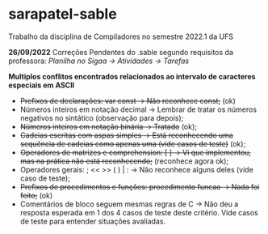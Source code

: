 # sarapatel-sable
Trabalho da disciplina de Compiladores no semestre 2022.1 da UFS


**26/09/2022** 
Correções Pendentes do .sable segundo requisitos da professora:
*Planilha no Sigaa -> Atividades -> Tarefas*

**Multiplos conflitos encontrados relacionados ao intervalo de caracteres especiais em ASCII**

*  ~~Prefixos de declarações: var const -> Não reconhece const;~~ (ok)
* Números inteiros em notação decimal -> Lembrar de tratar os números negativos no sintático (observação para depois);
* ~~Números inteiros em notação binária -> Tratado~~ (ok);
* ~~Cadeias escritas com aspas simples -> Está reconhecendo uma sequência de cadeias como apenas uma (vide casos de teste)~~ (ok);
* ~~Operadores de matrizes e comprehension: [ ] ->  	Vi que implementou, mas na prática não está reconhecendo;~~ (reconhece agora ok);
* Operadores gerais: ; << >> ( ) | : ->  	Não reconhece alguns deles (vide caso de teste);
* ~~Prefixos de procedimentos e funções: procedimento funcao -> Nada foi feito;~~ (ok)
* Comentários de bloco seguem mesmas regras de C -> Não deu a resposta esperada em 1 dos 4 casos de teste deste critério. Vide casos de teste para entender situações avaliadas.


